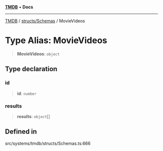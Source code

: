 [**TMDB**](../../../README.md) • **Docs**

***

[TMDB](../../../README.md) / [structs/Schemas](../README.md) / MovieVideos

# Type Alias: MovieVideos

> **MovieVideos**: `object`

## Type declaration

### id

> **id**: `number`

### results

> **results**: `object`[]

## Defined in

src/systems/tmdb/structs/Schemas.ts:666
